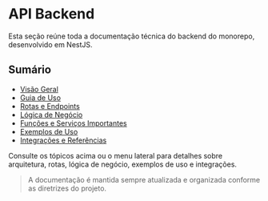 ---
---

# API Backend

Esta seção reúne toda a documentação técnica do backend do monorepo, desenvolvido em NestJS.

## Sumário

- [Visão Geral](overview)
- [Guia de Uso](usage)
- [Rotas e Endpoints](routes)
- [Lógica de Negócio](business-logic)
- [Funções e Serviços Importantes](services)
- [Exemplos de Uso](examples)
- [Integrações e Referências](integrations)

Consulte os tópicos acima ou o menu lateral para detalhes sobre arquitetura, rotas, lógica de negócio, exemplos de uso e integrações.

> A documentação é mantida sempre atualizada e organizada conforme as diretrizes do projeto.
